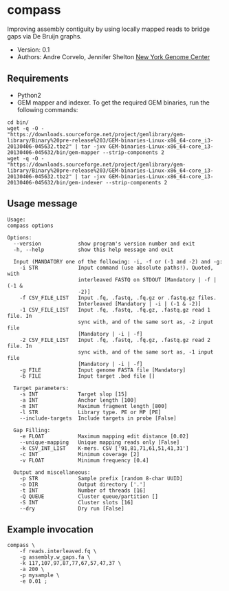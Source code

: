 
# compass
Improving assembly contiguity by using locally mapped reads to bridge gaps via De Bruijn graphs.   

* Version: 0.1
* Authors: Andre Corvelo, Jennifer Shelton [New York Genome Center](https://www.nygenome.org)

## Requirements

* Python2
* GEM mapper and indexer. To get the required GEM binaries, run the following commands: 
```
cd bin/
wget -q -O - "https://downloads.sourceforge.net/project/gemlibrary/gem-library/Binary%20pre-release%203/GEM-binaries-Linux-x86_64-core_i3-20130406-045632.tbz2" | tar -jxv GEM-binaries-Linux-x86_64-core_i3-20130406-045632/bin/gem-mapper --strip-components 2
wget -q -O - "https://downloads.sourceforge.net/project/gemlibrary/gem-library/Binary%20pre-release%203/GEM-binaries-Linux-x86_64-core_i3-20130406-045632.tbz2" | tar -jxv GEM-binaries-Linux-x86_64-core_i3-20130406-045632/bin/gem-indexer --strip-components 2
```


## Usage message

```                                                                     
Usage: 
compass options

Options:
  --version            show program's version number and exit
  -h, --help           show this help message and exit

  Input (MANDATORY one of the following: -i, -f or (-1 and -2) and -g:
    -i STR             Input command (use absolute paths!). Quoted, with
                       interleaved FASTQ on STDOUT [Mandatory | -f | (-1 &
                       -2)]
    -f CSV_FILE_LIST   Input .fq, .fastq, .fq.gz or .fastq.gz files.
                       Interleaved [Mandatory | -i | (-1 & -2)]
    -1 CSV_FILE_LIST   Input .fq, .fastq, .fq.gz, .fastq.gz read 1 file. In
                       sync with, and of the same sort as, -2 input file
                       [Mandatory | -i | -f]
    -2 CSV_FILE_LIST   Input .fq, .fastq, .fq.gz, .fastq.gz read 2 file. In
                       sync with, and of the same sort as, -1 input file
                       [Mandatory | -i | -f]
    -g FILE            Input genome FASTA file [Mandatory]
    -b FILE            Input target .bed file []

  Target parameters:
    -s INT             Target slop [15]
    -a INT             Anchor length [100]
    -m INT             Maximum fragment length [800]
    -l STR             Library type. PE or MP [PE]
    --include-targets  Include targets in probe [False]

  Gap Filling:
    -e FLOAT           Maximum mapping edit distance [0.02]
    --unique-mapping   Unique mapping reads only [False]
    -k CSV_INT_LIST    K-mers. CSV ['91,81,71,61,51,41,31']
    -c INT             Minimum coverage [2]
    -v FLOAT           Minimum frequency [0.4]

  Output and miscellaneous:
    -p STR             Sample prefix [random 8-char UUID]
    -o DIR             Output directory ['.']
    -t INT             Number of threads [16]
    -Q QUEUE           Cluster queue/partition []
    -S INT             Cluster slots [16]
    --dry              Dry run [False]
```


## Example invocation

```
compass \
    -f reads.interleaved.fq \
    -g assembly.w_gaps.fa \
    -k 117,107,97,87,77,67,57,47,37 \
    -a 200 \
    -p mysample \
    -e 0.01 ;
```

